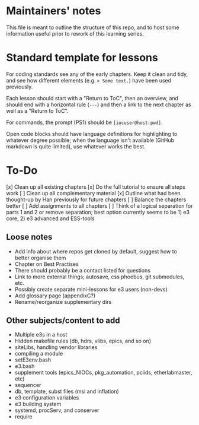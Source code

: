 # Maintainers' notes

This file is meant to outline the structure of this repo, and to host some information useful prior to rework of this learning series.

# Standard template for lessons

For coding standards see any of the early chapters. Keep it clean and tidy, and see how different elements (e.g. `> Some text.`) have been used previously.

Each lesson should start with a "Return to ToC", then an overview, and should end with a horizontal rule (`---`) and then a link to the next chapter as well as a "Return to ToC".

For commands, the prompt (PS1) should be `[iocuser@host:pwd]`.

Open code blocks should have language definitions for highlighting to whatever degree possible; when the language isn't available (GitHub markdown is quite limited), use whatever works the best.

# To-Do

[x] Clean up all existing chapters
[x] Do the full tutorial to ensure all steps work
[ ] Clean up all complementary material
[x] Outline what had been thought-up by Han previously for future chapters
[ ] Balance the chapters better
[ ] Add assignments to all chapters
[ ] Think of a logical separation for parts 1 and 2 or remove separation; best option currently seems to be 1) e3 core, 2) e3 advanced and ESS-tools

## Loose notes

- Add info about where repos get cloned by default, suggest how to better organise them
- Chapter on Best Practises
- There should probably be a contact listed for questions
- Link to more external things; autosave, css phoebus, git submodules, etc.
- Possibly create separate mini-lessons for e3 users (non-devs)
- Add glossary page (appendixC?)
- Rename/reorganize supplementary dirs

## Other subjects/content to add
* Multiple e3s in a host
* Hidden makefile rules (db, hdrs, vlibs, epics, and so on)
* siteLibs, handling vendor libraries
* compiling a module
* setE3env.bash
* e3.bash
* supplement tools (epics_NIOCs, pkg_automation, pciids, etherlabmaster, etc)
* sequencer
* db, template, subst files (msi and inflation)
* e3 configuration variables
* e3 building system
* systemd, procServ, and conserver 
* require 
